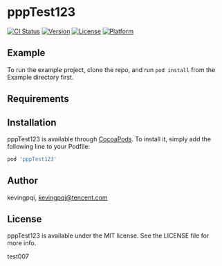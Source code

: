 # pppTest123

[![CI Status](https://img.shields.io/travis/kevingpqi/pppTest123.svg?style=flat)](https://travis-ci.org/kevingpqi/pppTest123)
[![Version](https://img.shields.io/cocoapods/v/pppTest123.svg?style=flat)](https://cocoapods.org/pods/pppTest123)
[![License](https://img.shields.io/cocoapods/l/pppTest123.svg?style=flat)](https://cocoapods.org/pods/pppTest123)
[![Platform](https://img.shields.io/cocoapods/p/pppTest123.svg?style=flat)](https://cocoapods.org/pods/pppTest123)

## Example

To run the example project, clone the repo, and run `pod install` from the Example directory first.

## Requirements

## Installation

pppTest123 is available through [CocoaPods](https://cocoapods.org). To install
it, simply add the following line to your Podfile:

```ruby
pod 'pppTest123'
```

## Author

kevingpqi, kevingpqi@tencent.com

## License

pppTest123 is available under the MIT license. See the LICENSE file for more info.

test007